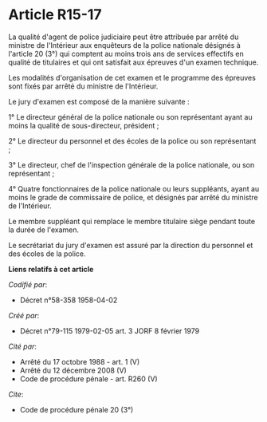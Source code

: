 # Article R15-17

La qualité d'agent de police judiciaire peut être attribuée par arrêté du ministre de l'Intérieur aux enquêteurs de la police
nationale désignés à l'article 20 (3°) qui comptent au moins trois ans de services effectifs en qualité de titulaires et qui
ont satisfait aux épreuves d'un examen technique.

Les modalités d'organisation de cet examen et le programme des épreuves sont fixés par arrêté du ministre de l'Intérieur.

Le jury d'examen est composé de la manière suivante :

1° Le directeur général de la police nationale ou son représentant ayant au moins la qualité de sous-directeur, président ;

2° Le directeur du personnel et des écoles de la police ou son représentant ;

3° Le directeur, chef de l'inspection générale de la police nationale, ou son représentant ;

4° Quatre fonctionnaires de la police nationale ou leurs suppléants, ayant au moins le grade de commissaire de police, et
désignés par arrêté du ministre de l'Intérieur.

Le membre suppléant qui remplace le membre titulaire siège pendant toute la durée de l'examen.

Le secrétariat du jury d'examen est assuré par la direction du personnel et des écoles de la police.

**Liens relatifs à cet article**

_Codifié par_:

  - Décret n°58-358 1958-04-02

_Créé par_:

  - Décret n°79-115 1979-02-05 art. 3 JORF 8 février 1979

_Cité par_:

  - Arrêté du 17 octobre 1988 - art. 1 (V)
  - Arrêté du 12 décembre 2008 (V)
  - Code de procédure pénale - art. R260 (V)

_Cite_:

  - Code de procédure pénale 20 (3°)
